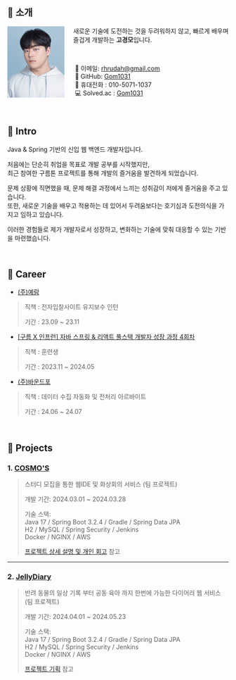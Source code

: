 ## :pushpin: 소개

<img src="img/후드티.jpg" alt="Profile Image" width="130" align="left" style="margin-right: 20px;">

새로운 기술에 도전하는 것을 두려워하지 않고, 빠르게 배우며 즐겁게 개발하는 **고경모**입니다.

<br>

&nbsp;📧 이메일: rhrudah@gmail.com  
&nbsp;🐙 GitHub: [Gom1031](https://github.com/Gom1031)  
&nbsp;📱 휴대전화 : 010-5071-1037  
&nbsp;💻 Solved.ac : [Gom1031](https://solved.ac/profile/gom1031)

<br>

## :pushpin: Intro

Java & Spring 기반의 신입 웹 백엔드 개발자입니다.    

처음에는 단순히 취업을 목표로 개발 공부를 시작했지만,  
최근 참여한 구름톤 프로젝트를 통해 개발의 즐거움을 발견하게 되었습니다.  
  
문제 상황에 직면했을 때, 문제 해결 과정에서 느끼는 성취감이 저에게 즐거움을 주고 있습니다.  
또한, 새로운 기술을 배우고 적용하는 데 있어서 두려움보다는 호기심과 도전의식을 가지고 임하고 있습니다.  
  
이러한 경험들로 제가 개발자로서 성장하고, 변화하는 기술에 맞춰 대응할 수 있는 기반을 마련했습니다.

</br>

## :pushpin: Career
- [(주)예람](http://www.yeram.co.kr/)
> 직책 : 전자입찰사이트 유지보수 인턴
>
> 기간 : 23.09 ~ 23.11

- [[구름 X 인프런] 자바 스프링 & 리액트 풀스택 개발자 성장 과정 4회차](https://deepdive.goorm.io/fullstack)
> 직책 : 훈련생
>
> 기간 : 2023.11 ~ 2024.05

- [(주)바운드포](https://bound4.co.kr/)
> 직책 : 데이터 수집 자동화 및 전처리 아르바이트
>
> 기간 : 24.06 ~ 24.07

  
</br>

## :pushpin: Projects


### 1. [COSMO'S](https://github.com/Gom1031/portfolio/tree/main/%EA%B5%AC%EB%A6%84_1%EC%B0%A8_%ED%94%84%EB%A1%9C%EC%A0%9D%ED%8A%B8/_BE)
>스터디 모집을 통한 웹IDE 및 화상회의 서비스 (팀 프로젝트) 
>
>개발 기간: 2024.03.01 ~ 2024.03.28  
>  
>기술 스택:  
>Java 17 / Spring Boot 3.2.4 / Gradle / Spring Data JPA   
>H2 / MySQL / Spring Security / Jenkins  
>Docker / NGINX / AWS
>  
>[프로젝트 상세 설명 및 개인 회고](https://github.com/Gom1031/portfolio/tree/main/%EA%B5%AC%EB%A6%84_1%EC%B0%A8_%ED%94%84%EB%A1%9C%EC%A0%9D%ED%8A%B8) 참고

---

### 2. [JellyDiary](https://github.com/Gom1031/portfolio/tree/main/%EA%B5%AC%EB%A6%84_2%EC%B0%A8_%ED%94%84%EB%A1%9C%EC%A0%9D%ED%8A%B8)
>반려 동물의 일상 기록 부터 공동 육아 까지 한번에 가능한 다이어리 웹 서비스 (팀 프로젝트) 
>
>개발 기간: 2024.04.01 ~ 2024.05.23
>  
>기술 스택:  
>Java 17 / Spring Boot 3.2.4 / Gradle / Spring Data JPA   
>H2 / MySQL / Spring Security / Jenkins  
>Docker / NGINX / AWS
>
>[프로젝트 기획](https://github.com/Gom1031/portfolio/blob/main/%EA%B5%AC%EB%A6%84_2%EC%B0%A8_%ED%94%84%EB%A1%9C%EC%A0%9D%ED%8A%B8/%EA%B8%B0%ED%9A%8D/JellyDiary_%EA%B8%B0%ED%9A%8D.pdf) 참고


